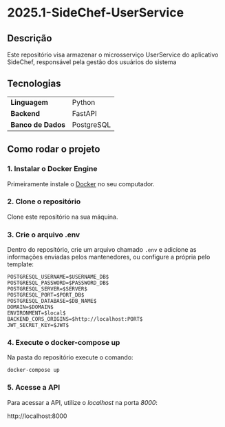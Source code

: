 # 2025.1-SideChef-UserService
## Descrição 
Este repositório visa armazenar o microsserviço UserService do aplicativo SideChef, responsável pela gestão dos usuários do sistema

## Tecnologias
|||
|-----------|--------|
| __Linguagem__ | Python |
| __Backend__ | FastAPI |
| __Banco de Dados__| PostgreSQL |

## Como rodar o projeto

### 1. Instalar o Docker Engine

Primeiramente instale o [Docker](https://www.docker.com) no seu computador.
### 2. Clone o repositório
Clone este repositório na sua máquina.

### 3. Crie o arquivo .env
Dentro do reposítório, crie um arquivo chamado `.env` e adicione as informações enviadas pelos mantenedores, ou configure a própria pelo template:

```
POSTGRESQL_USERNAME=$USERNAME_DB$
POSTGRESQL_PASSWORD=$PASSWORD_DB$
POSTGRESQL_SERVER=$SERVER$
POSTGRESQL_PORT=$PORT_DB$
POSTGRESQL_DATABASE=$DB_NAME$
DOMAIN=$DOMAIN$
ENVIRONMENT=$local$
BACKEND_CORS_ORIGINS=$http://localhost:PORT$
JWT_SECRET_KEY=$JWT$
```
### 4. Execute o docker-compose up

Na pasta do repositório execute o comando:

```
docker-compose up
```

### 5. Acesse a API
Para acessar a API, utilize o *localhost* na porta *8000*:

http://localhost:8000

